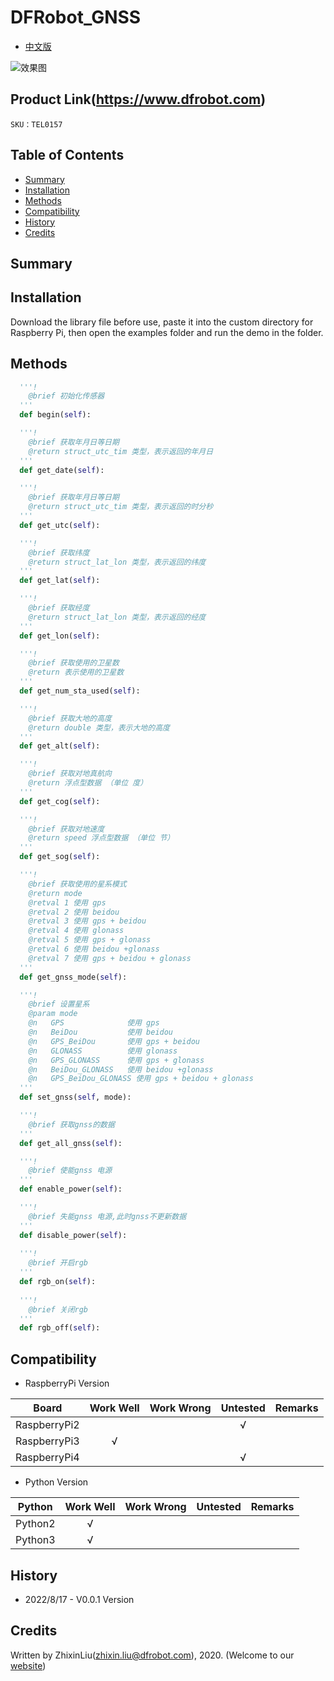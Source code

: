 # DFRobot_GNSS
- [中文版](./README_CN.md)


![效果图](../../resources/images/TEL0157.jpg)

## Product Link(https://www.dfrobot.com)

    SKU：TEL0157

## Table of Contents

* [Summary](#Summary)
* [Installation](#Installation)
* [Methods](#Methods)
* [Compatibility](#Compatibility)
* [History](#History)
* [Credits](#Credits)

## Summary


## Installation
Download the library file before use, paste it into the custom directory for Raspberry Pi, then open the examples folder and run the demo in the folder.

## Methods

```python
  '''!
    @brief 初始化传感器
  '''
  def begin(self):

  '''!
    @brief 获取年月日等日期
    @return struct_utc_tim 类型，表示返回的年月日
  '''
  def get_date(self):

  '''!
    @brief 获取年月日等日期
    @return struct_utc_tim 类型，表示返回的时分秒
  '''
  def get_utc(self):

  '''!
    @brief 获取纬度
    @return struct_lat_lon 类型，表示返回的纬度
  '''
  def get_lat(self):

  '''!
    @brief 获取经度
    @return struct_lat_lon 类型，表示返回的经度
  '''
  def get_lon(self):

  '''!
    @brief 获取使用的卫星数
    @return 表示使用的卫星数
  '''
  def get_num_sta_used(self):

  '''!
    @brief 获取大地的高度
    @return double 类型，表示大地的高度
  '''
  def get_alt(self):

  '''!
    @brief 获取对地真航向
    @return 浮点型数据 （单位 度）
  '''
  def get_cog(self):

  '''!
    @brief 获取对地速度
    @return speed 浮点型数据 （单位 节）
  '''
  def get_sog(self):

  '''!
    @brief 获取使用的星系模式
    @return mode
    @retval 1 使用 gps
    @retval 2 使用 beidou
    @retval 3 使用 gps + beidou
    @retval 4 使用 glonass
    @retval 5 使用 gps + glonass
    @retval 6 使用 beidou +glonass
    @retval 7 使用 gps + beidou + glonass
  '''
  def get_gnss_mode(self):

  '''!
    @brief 设置星系
    @param mode
    @n   GPS              使用 gps
    @n   BeiDou           使用 beidou
    @n   GPS_BeiDou       使用 gps + beidou
    @n   GLONASS          使用 glonass
    @n   GPS_GLONASS      使用 gps + glonass
    @n   BeiDou_GLONASS   使用 beidou +glonass
    @n   GPS_BeiDou_GLONASS 使用 gps + beidou + glonass
  '''
  def set_gnss(self, mode):

  '''!
    @brief 获取gnss的数据
  '''
  def get_all_gnss(self):

  '''!
    @brief 使能gnss 电源
  '''
  def enable_power(self):

  '''!
    @brief 失能gnss 电源,此时gnss不更新数据
  '''
  def disable_power(self):
  
  '''!
    @brief 开启rgb
  '''
  def rgb_on(self):
  
  '''!
    @brief 关闭rgb
  '''
  def rgb_off(self):
```

## Compatibility

* RaspberryPi Version

| Board        | Work Well | Work Wrong | Untested | Remarks |
| ------------ | :-------: | :--------: | :------: | ------- |
| RaspberryPi2 |           |            |    √     |         |
| RaspberryPi3 |     √     |            |          |         |
| RaspberryPi4 |           |            |    √     |         |

* Python Version

| Python  | Work Well | Work Wrong | Untested | Remarks |
| ------- | :-------: | :--------: | :------: | ------- |
| Python2 |     √     |            |          |         |
| Python3 |     √     |            |          |         |


## History

- 2022/8/17 - V0.0.1 Version

## Credits

Written by ZhixinLiu(zhixin.liu@dfrobot.com), 2020. (Welcome to our [website](https://www.dfrobot.com/))
